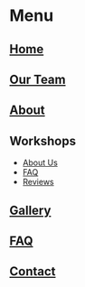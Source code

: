 # Menu

## [Home](/)

## [Our Team](/team)

## [About](/about)

## Workshops 

- [About Us](/about)
- [FAQ](/faq)
- [Reviews](/reviews)



## [Gallery](/gallery)
## [FAQ](/faq)

## [Contact](/contact)

  
